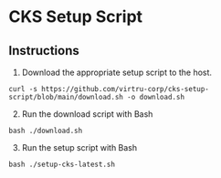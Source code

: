 # CKS Setup Script

## Instructions

1. Download the appropriate setup script to the host.

```
curl -s https://github.com/virtru-corp/cks-setup-script/blob/main/download.sh -o download.sh
```

2. Run the download script with Bash

`bash ./download.sh`

3. Run the setup script with Bash

`bash ./setup-cks-latest.sh`
